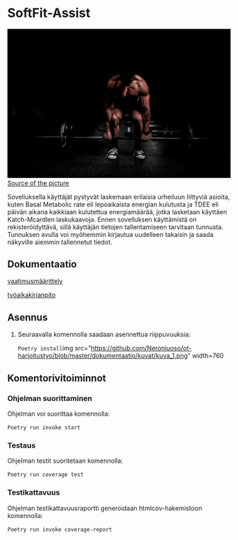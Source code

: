 
# SoftFit-Assist

<img src="https://github.com/Neroniuoso/ot-harjoitustyo/blob/master/dokumentaatio/kuvat/Fit-man.png" width=760> 
<a href="https://unsplash.com/photos/9dzWZQWZMdE "> Source of the picture</a>  
  
Sovelluksella käyttäjät pystyvät laskemaan erilaisia urheiluun liittyviä asioita, kuten Basal Metabolic rate eli lepoaikaista energian kulutusta ja TDEE eli päivän aikana kaikkiaan kulutettua energiamäärää, jotka lasketaan käyttäen Katch-Mcardlen laskukaavoja. Ennen sovelluksen käyttämistä on rekisteröidyttävä, sillä käyttäjän tietojen tallentamiseen tarvitaan tunnusta. Tunnuksen avulla voi myöhemmin kirjautua uudelleen takaisin ja saada näkyville aiemmin tallennetut tiedot. 


## Dokumentaatio

[vaatimusmäärittely](https://github.com/Neroniuoso/ot-harjoitustyo/blob/master/dokumentaatio/Alustava_vaatimusmaarittely.md)

[työaikakirjanpito](https://github.com/Neroniuoso/ot-harjoitustyo/blob/master/dokumentaatio/tuntikirjanpito.md)

## Asennus

1. Seuraavalla komennolla saadaan asennettua riippuvuuksia:

    ```Poetry install```img src="https://github.com/Neroniuoso/ot-harjoitustyo/blob/master/dokumentaatio/kuvat/kuva_1.png" width=760

## Komentorivitoiminnot

### Ohjelman suorittaminen
Ohjelman voi suorittaa komennolla:
    
    Poetry run invoke start 

### Testaus
Ohjelman testit suoritetaan komennolla:
     
    Poetry run coverage test

### Testikattavuus
Ohjelman testikattavuusraportti generoidaan htmlcov-hakemistoon komennolla:

    Poetry run invoke coverage-report
